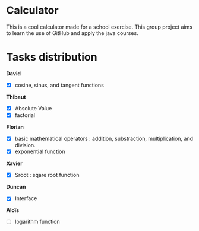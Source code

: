 # Calculator
This is a cool calculator made for a school exercise.
This group project aims to learn the use of GitHub and apply the java courses.

# Tasks distribution

**David**
- [x] cosine, sinus, and tangent functions 

**Thibaut**
- [x] Absolute Value 
- [x] factorial

**Florian**
- [x] basic mathematical operators : addition, substraction, multiplication, and division.
- [x] exponential function

**Xavier**
- [x] Sroot : sqare root function

**Duncan**
- [x] Interface

**Aloïs**
- [ ] logarithm function
